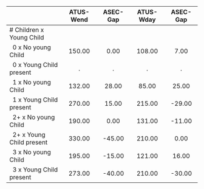 
|                      |    ATUS-Wend |     ASEC-Gap |    ATUS-Wday |     ASEC-Gap |
| -------------------- | :----------: | :----------: | :----------: | :----------: |
| # Children x Young Child |              |              |              |              |
| &nbsp;&nbsp;0 x No young Child |       150.00 |         0.00 |       108.00 |         7.00 |
| &nbsp;&nbsp;0 x Young Child present |            . |            . |            . |            . |
| &nbsp;&nbsp;1 x No young Child |       132.00 |        28.00 |        85.00 |        25.00 |
| &nbsp;&nbsp;1 x Young Child present |       270.00 |        15.00 |       215.00 |       -29.00 |
| &nbsp;&nbsp;2+ x No young Child |       190.00 |         0.00 |       131.00 |       -11.00 |
| &nbsp;&nbsp;2+ x Young Child present |       330.00 |       -45.00 |       210.00 |         0.00 |
| &nbsp;&nbsp;3 x No young Child |       195.00 |       -15.00 |       121.00 |        16.00 |
| &nbsp;&nbsp;3 x Young Child present |       273.00 |       -40.00 |       210.00 |       -30.00 |

